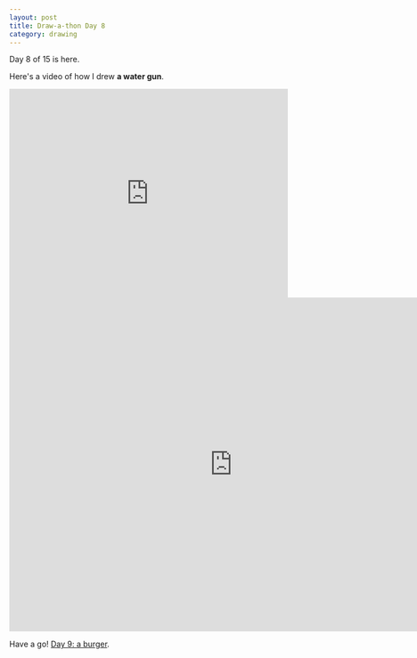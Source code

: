 ```yaml
---
layout: post
title: Draw-a-thon Day 8
category: drawing
---
```


Day 8 of 15 is here.

Here's a video of how I drew **a water gun**.

<iframe src="https://player.vimeo.com/video/123142946" width="500" height="375" frameborder="0" webkitallowfullscreen mozallowfullscreen allowfullscreen class="show-on-mobile"></iframe>

<iframe src="https://player.vimeo.com/video/123142946" width="800" height="600" frameborder="0" webkitallowfullscreen mozallowfullscreen allowfullscreen class="show-on-phablet"></iframe>

Have a go! <a href="/twitter-drawathon">Day 9: a burger</a>.
